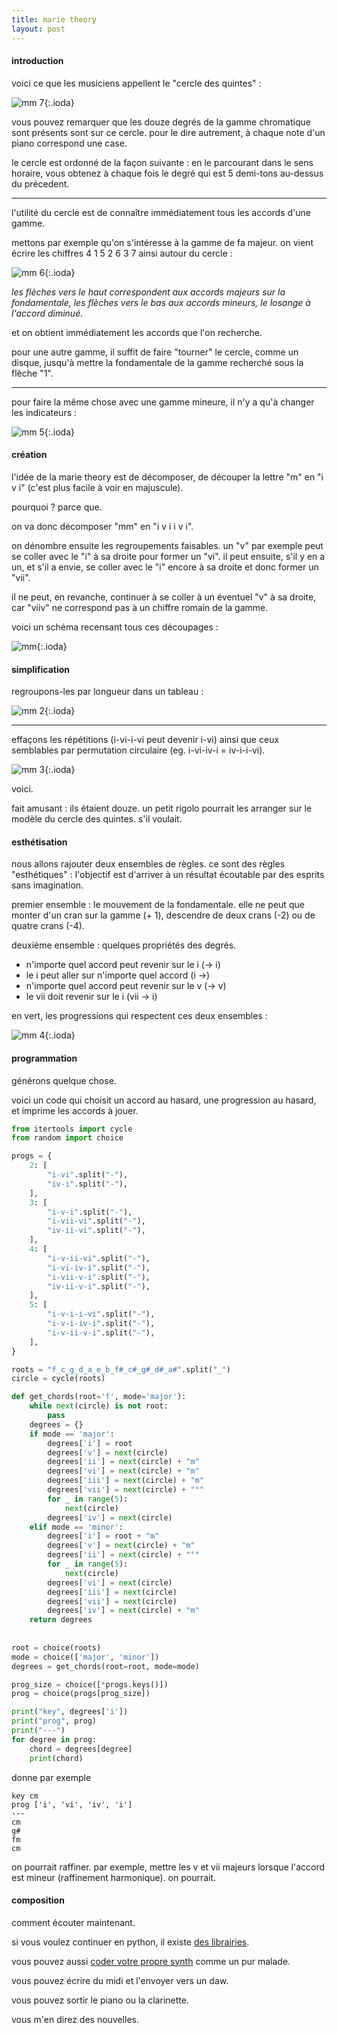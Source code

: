 ```yaml
---
title: marie theory
layout: post
---
```


#### introduction

voici ce que les musiciens appellent le "cercle des quintes" :

![mm 7](/img/mm/mm_7.png){:.ioda}

vous pouvez remarquer que les douze degrés de la gamme chromatique sont présents sont sur ce cercle.
pour le dire autrement, à chaque note d'un piano correspond une case.

le cercle est ordonné de la façon suivante :
en le parcourant dans le sens horaire,
vous obtenez à chaque fois le degré qui est 5 demi-tons au-dessus du précedent.

---

l'utilité du cercle est de connaître immédiatement tous les accords d'une gamme.

mettons par exemple qu'on s'intéresse à la gamme de fa majeur.
on vient écrire les chiffres 4 1 5 2 6 3 7 ainsi autour du cercle :

![mm 6](/img/mm/mm_6.png){:.ioda}

*les flèches vers le haut correspondent aux accords majeurs sur la fondamentale, les flèches vers le bas aux accords mineurs, le losange à l'accord diminué.*

et on obtient immédiatement les accords que l'on recherche.

pour une autre gamme, il suffit de faire "tourner" le cercle, comme un disque,
jusqu'à mettre la fondamentale de la gamme recherché sous la flèche "1".

---

pour faire la même chose avec une gamme mineure, il n'y a qu'à changer les indicateurs :

![mm 5](/img/mm/mm_5.png){:.ioda}

#### création

l'idée de la marie theory est de décomposer, de découper la lettre "m" en "i v i" (c'est plus facile à voir en majuscule).

pourquoi ? parce que.

on va donc décomposer "mm" en "i v i i v i".

on dénombre ensuite les regroupements faisables.
un "v" par exemple peut se coller avec le "i" à sa droite pour former un "vi".
il peut ensuite, s'il y en a un, et s'il a envie, se coller avec le "i" encore à sa droite et donc former un "vii".

il ne peut, en revanche, continuer à se coller à un éventuel "v" à sa droite, car "viiv" ne correspond pas à un chiffre romain de la gamme.

voici un schéma recensant tous ces découpages :

![mm](/img/mm/mm.png){:.ioda}

#### simplification

regroupons-les par longueur dans un tableau :

![mm 2](/img/mm/mm_2.png){:.ioda}

---

effaçons les répétitions (i-vi-i-vi peut devenir i-vi) ainsi que ceux semblables par permutation circulaire (eg. i-vi-iv-i = iv-i-i-vi).

![mm 3](/img/mm/mm_3.png){:.ioda}

voici.

fait amusant : ils étaient douze.
un petit rigolo pourrait les arranger sur le modèle du cercle des quintes.
s'il voulait.

#### esthétisation

nous allons rajouter deux ensembles de règles.
ce sont des règles "esthétiques" : l'objectif est d'arriver à un résultat écoutable par des esprits sans imagination.

premier ensemble : le mouvement de la fondamentale. 
elle ne peut que monter d'un cran sur la gamme (+ 1),
descendre de deux crans (-2)
ou de quatre crans (-4).

deuxième ensemble : quelques propriétés des degrés.

- n'importe quel accord peut revenir sur le i (-> i)
- le i peut aller sur n'importe quel accord (i ->)
- n'importe quel accord peut revenir sur le v (-> v)
- le vii doit revenir sur le i (vii -> i)

en vert, les progressions qui respectent ces deux ensembles :

![mm 4](/img/mm/mm_4.png){:.ioda}

#### programmation

générons quelque chose.

voici un code qui choisit un accord au hasard, une progression au hasard, et imprime les accords à jouer.

```python
from itertools import cycle
from random import choice

progs = {
    2: [
        "i-vi".split("-"),
        "iv-i".split("-"),
    ],
    3: [
        "i-v-i".split("-"),
        "i-vii-vi".split("-"),
        "iv-ii-vi".split("-"),
    ],    
    4: [
        "i-v-ii-vi".split("-"),
        "i-vi-iv-i".split("-"),
        "i-vii-v-i".split("-"),
        "iv-ii-v-i".split("-"),
    ],    
    5: [
        "i-v-i-i-vi".split("-"),
        "i-v-i-iv-i".split("-"),
        "i-v-ii-v-i".split("-"),
    ],
}

roots = "f_c_g_d_a_e_b_f#_c#_g#_d#_a#".split("_")
circle = cycle(roots)

def get_chords(root='f', mode='major'):
    while next(circle) is not root:
        pass
    degrees = {}
    if mode == 'major':
        degrees['i'] = root
        degrees['v'] = next(circle)
        degrees['ii'] = next(circle) + "m"
        degrees['vi'] = next(circle) + "m"
        degrees['iii'] = next(circle) + "m"
        degrees['vii'] = next(circle) + "°"
        for _ in range(5):
            next(circle)
        degrees['iv'] = next(circle)
    elif mode == 'minor':
        degrees['i'] = root + "m"
        degrees['v'] = next(circle) + "m"
        degrees['ii'] = next(circle) + "°"
        for _ in range(5):
            next(circle)
        degrees['vi'] = next(circle)
        degrees['iii'] = next(circle)
        degrees['vii'] = next(circle)
        degrees['iv'] = next(circle) + "m"    
    return degrees
    
    
root = choice(roots)
mode = choice(['major', 'minor'])
degrees = get_chords(root=root, mode=mode)

prog_size = choice([*progs.keys()])
prog = choice(progs[prog_size])

print("key", degrees['i'])
print("prog", prog)
print("---")
for degree in prog:
    chord = degrees[degree]
    print(chord)

```

donne par exemple

```
key cm
prog ['i', 'vi', 'iv', 'i']
---
cm
g#
fm
cm
```

on pourrait raffiner.
par exemple, mettre les v et vii majeurs lorsque l'accord est mineur (raffinement harmonique).
on pourrait.

#### composition

comment écouter maintenant.

si vous voulez continuer en python,
il existe [des librairies](https://pypi.org/project/synthesizer/).

vous pouvez aussi [coder votre propre synth](2023/03/09/circle_of_filth) comme un pur malade.

vous pouvez écrire du midi et l'envoyer vers un daw.

vous pouvez sortir le piano ou la clarinette.

vous m'en direz des nouvelles.
